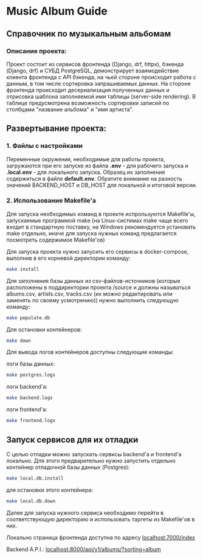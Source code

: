 # Music Album Guide
## Справочник по музыкальным альбомам

### Описание проекта:
Проект состоит из сервисов фронтенда (Django, drf, httpx), бэкенда (Django, drf) и СУБД PostgreSQL, демонстрирует взаимодействие клиента фронтенда с API бэкенда, на чьей стороне происходит работа с данным, в том числе сортировка запрашиваемых данных.
На стороне фронтенда происходит десериализация полученных данных и отрисовка шаблона заполняемой ими таблицы (server-side rendering). В таблице предусмотрена возможность сортировки записей по столбцами "название альбома" и "имя артиста".

## Развертывание проекта:
### 1. Файлы с настройками
Переменные окружения, необходимые для работы проекта,
загружаются при его запуске из файла
****.env**** - для рабочего запуска
и ****.local.env**** - для локального запуска.
Образец их заполнения содержиться в файле ****default.env****. Обратите внимание на разность значений 
BACKEND_HOST и DB_HOST для локальной и итоговой версии.

### 2. Использование Makefile'a
Для запуска необходимых команд в проекте испрользуются Makefile'ы, запускаемые программой make (на Linux-системах make чаще всего входит в стандартную поставку, на Windows рекомендуется установить make отдельно, иначе для запуска нужных команд предлагается посмотреть содержимое Makefile'ов)

Для запуска проекта нужно запусить его сервисы в docker-compose, выполнив в его корневой директории команду:
```bash
make install
```
Для заполнения базы данных из csv-файлов-источников (которые расположены в поддиректории проекта /source и должны называться albums.csv, artists.csv, tracks.csv (их можно редактировать или заменять по своему усмотрению)) нужно выполнить следующую команду:
```bash
make populate.db
```

Для остановки контейнеров:
```bash
make down
```
Для вывода логов контейнеров доступны следующие команды:

логи базы данных:
```bash
make postgres.logs
```
логи backend'а:
```bash
make backend.logs
```
логи frontend'a:
```bash
make frontend.logs
```

## Запуск сервисов для их отладки
С целью отладки можно запускать сервисы backend'а и frontend'а локально.
Для этого предварительно нужно запустить отдельно контейнер отладочной базы данных (Postgres):
```bash
make local.db.install
```
для остановки этого контейнера:
```bash
make local.db.down
```
Далее для запуска нужного сервиса необходимо перейти в соответствующую директорию и использовать таргеты из Makefile'ов в них.

Локально страница фронтенда доступна по адресу
[localhost:7000/index](http://localhost:7000/index)

Backend A.P.I.: [localhost:8000/api/v1/albums/?sorting=album](http://localhost:8000/api/v1/albums/?sorting=album)